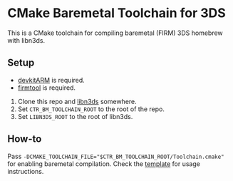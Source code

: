 # CMake Baremetal Toolchain for 3DS

This is a CMake toolchain for compiling baremetal (FIRM) 3DS homebrew with libn3ds.

## Setup

- [devkitARM](https://devkitpro.org/wiki/devkitARM) is required.
- [firmtool](https://github.com/TuxSH/firmtool) is required.

1. Clone this repo and [libn3ds](https://github.com/profi200/libn3ds) somewhere.
2. Set `CTR_BM_TOOLCHAIN_ROOT` to the root of the repo.
3. Set `LIBN3DS_ROOT` to the root of libn3ds.

## How-to

Pass `-DCMAKE_TOOLCHAIN_FILE="$CTR_BM_TOOLCHAIN_ROOT/Toolchain.cmake"` for enabling baremetal compilation. Check the [template](Template/CMakeLists.txt) for usage instructions.